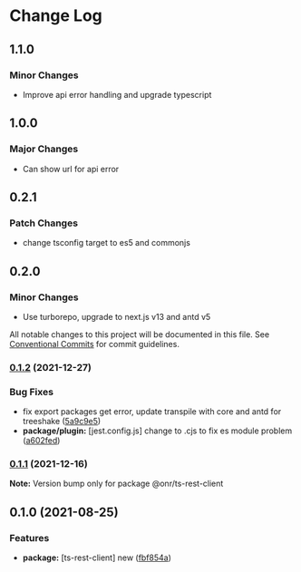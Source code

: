 # Change Log

## 1.1.0

### Minor Changes

- Improve api error handling and upgrade typescript

## 1.0.0

### Major Changes

- Can show url for api error

## 0.2.1

### Patch Changes

- change tsconfig target to es5 and commonjs

## 0.2.0

### Minor Changes

- Use turborepo, upgrade to next.js v13 and antd v5

All notable changes to this project will be documented in this file.
See [Conventional Commits](https://conventionalcommits.org) for commit guidelines.

### [0.1.2](https://github.com/OnrampLab/onr-react-ui/compare/@onr/ts-rest-client@0.1.1...@onr/ts-rest-client@0.1.2) (2021-12-27)

### Bug Fixes

- fix export packages get error, update transpile with core and antd for treeshake ([5a9c9e5](https://github.com/OnrampLab/onr-react-ui/commit/5a9c9e5d2bce31ab8d53c0cacac731d2623ca7d2))
- **package/plugin:** [jest.config.js] change to .cjs to fix es module problem ([a602fed](https://github.com/OnrampLab/onr-react-ui/commit/a602fedf27e17c375a350dca520dafc721e8aa6e))

### [0.1.1](https://github.com/OnrampLab/onr-react-ui/compare/@onr/ts-rest-client@0.1.0...@onr/ts-rest-client@0.1.1) (2021-12-16)

**Note:** Version bump only for package @onr/ts-rest-client

## 0.1.0 (2021-08-25)

### Features

- **package:** [ts-rest-client] new ([fbf854a](https://github.com/OnrampLab/onr-react-ui/commit/fbf854ad8e74faad2a3edcaa5dc1a7190e1624d4))
